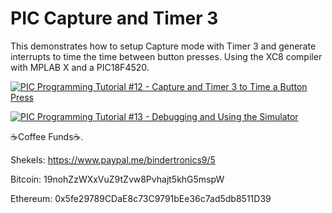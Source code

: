 # **PIC Capture and Timer 3**

This demonstrates how to setup Capture mode with Timer 3 and generate interrupts to time the time between button presses. Using the XC8 compiler with MPLAB X and a PIC18F4520.

[![PIC Programming Tutorial #12 - Capture and Timer 3 to Time a Button Press](https://img.youtube.com/vi/vvt8N3fTsv0/0.jpg)](https://www.youtube.com/watch?v=vvt8N3fTsv0 "PIC Programming Tutorial #12 - Capture and Timer 3 to Time a Button Press")

[![PIC Programming Tutorial #13 - Debugging and Using the Simulator](https://img.youtube.com/vi/O4IpwgWhqLY/0.jpg)](https://www.youtube.com/watch?v=O4IpwgWhqLY "PIC Programming Tutorial #13 - Debugging and Using the Simulator")

☕Coffee Funds☕.

Shekels: 
https://www.paypal.me/bindertronics9/5

Bitcoin: 
19nohZzWXxVuZ9tZvw8Pvhajt5khG5mspW

Ethereum: 
0x5fe29789CDaE8c73C9791bEe36c7ad5db8511D39




















